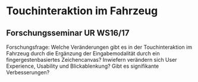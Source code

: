 # Touchinteraktion im Fahrzeug
Forschungsseminar UR WS16/17
----------------------------------------------

Forschungsfrage:
Welche Veränderungen gibt es in der Touchinteraktion im Fahrzeug durch die Ergänzung der Eingabemodalität durch ein fingergestenbasiertes Zeichencanvas?
Inwiefern verändern sich User Experience, Usability und Blickablenkung? Gibt es signifikante Verbesserungen?
